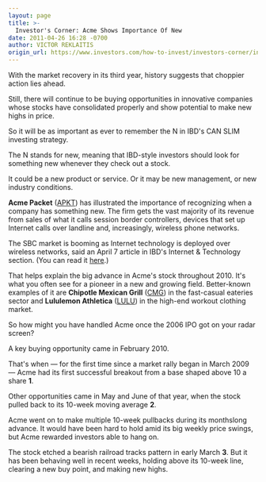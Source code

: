 ```yaml
---
layout: page
title: >-
  Investor's Corner: Acme Shows Importance Of New
date: 2011-04-26 16:28 -0700
author: VICTOR REKLAITIS
origin_url: https://www.investors.com/how-to-invest/investors-corner/investors-corner-acme-shows-importance-of-new/
---
```


With the market recovery in its third year, history suggests that choppier action lies ahead.

Still, there will continue to be buying opportunities in innovative companies whose stocks have consolidated properly and show potential to make new highs in price.

So it will be as important as ever to remember the N in IBD's CAN SLIM investing strategy.

The N stands for new, meaning that IBD-style investors should look for something new whenever they check out a stock.

It could be a new product or service. Or it may be new management, or new industry conditions.

**Acme Packet** ([APKT](https://research.investors.com/quote.aspx?symbol=APKT)) has illustrated the importance of recognizing when a company has something new. The firm gets the vast majority of its revenue from sales of what it calls session border controllers, devices that set up Internet calls over landline and, increasingly, wireless phone networks.

The SBC market is booming as Internet technology is deployed over wireless networks, said an April 7 article in IBD's Internet & Technology section. (You can read it [here](https://www.investors.com/NewsAndAnalysis/Article/568310/201104061721/Acme-Packets-Q1-Looks-Good-Say-Analysts.aspx).)

That helps explain the big advance in Acme's stock throughout 2010. It's what you often see for a pioneer in a new and growing field. Better-known examples of it are **Chipotle Mexican Grill** ([CMG](https://research.investors.com/quote.aspx?symbol=CMG)) in the fast-casual eateries sector and **Lululemon Athletica** ([LULU](https://research.investors.com/quote.aspx?symbol=LULU)) in the high-end workout clothing market.

So how might you have handled Acme once the 2006 IPO got on your radar screen?

A key buying opportunity came in February 2010.

That's when — for the first time since a market rally began in March 2009 — Acme had its first successful breakout from a base shaped above 10 a share **1**.

Other opportunities came in May and June of that year, when the stock pulled back to its 10-week moving average **2**.

Acme went on to make multiple 10-week pullbacks during its monthslong advance. It would have been hard to hold amid its big weekly price swings, but Acme rewarded investors able to hang on.

The stock etched a bearish railroad tracks pattern in early March **3**. But it has been behaving well in recent weeks, holding above its 10-week line, clearing a new buy point, and making new highs.
